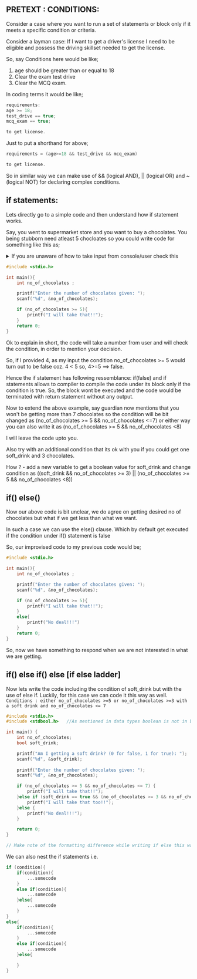 ## PRETEXT : CONDITIONS:

Consider a case where you want to run a set of statements or block only if it meets a specific condition or criteria.

Consider a layman case:
 If I want to get a driver's license I need to be eligible and possess the driving skillset needed to get the license.

 So, say Conditions here would be like;

 1. age should be greater than or equal to 18
 2. Clear the exam test drive
 3. Clear the MCQ exam.

 In coding terms it would be like;

 ```CPP
requirements:
 age >= 18;
 test_drive == true;
 mcq_exam == true;

to get license.
 ```

 Just to put a shorthand for above;

 ```CPP
 requirements = (age>=18 && test_drive && mcq_exam) 

 to get license.
 ```

 So in similar way we can make use of && (logical AND), || (logical OR) and ~ (logical NOT) for declaring complex conditions.

## if statements:

Lets directly go to a simple code and then understand how if statement works.

Say, you went to supermarket store and you want to buy a chocolates. You being stubborn need atleast 5 chocloates so you could write code for something like this as;

<details>
    <summary>
        If you are unaware of how to take input from console/user check this
    </summary>

    ```CPP
    #include <stdio.h>

        int main() {
            int a;
            printf("Enter a number: ");
            scanf("%d", str);
            printf("You entered: %d", str);
            return 0;
    }

    Here as it was an integer we used %d same is for boolean,
    for short int we use %hd, 
    for long int we use %ld, 
    for long long int we use %lld 

    for float we use %f,
    for double we use %lf,
    for long double we use %Lf, 

    for char we use %c, 

    for string we use %s,
    for pointer we use %p,
    ```
</details>

```CPP
#include <stdio.h>

int main(){
    int no_of_chocolates ; 

    printf("Enter the number of chocolates given: ");
    scanf("%d", &no_of_chocolates); 

    if (no_of_chocolates >= 5){
        printf("I will take that!!");
    }
    return 0;
}
```

Ok to explain in short, the code will take a number from user and will check the condition, in order to mention your decision.

So, if I provided 4, as my input the condition no_of_chocolates >= 5 would turn out to be false coz. 4 < 5 so, 4>=5 ==> false. 

Hence the if statement has following ressemblance: if(false) and if statements allows to compiler to compile the code under its block only if the condition is true. So, the block wont be executed and the code would be terminated with return statement without any output.

Now to extend the above example, say guardian now mentions that you won't be getting more than 7 chocolates so the condition will be bit changed as (no_of_chocolates >= 5 && no_of_chocolates <=7) or either way you can also write it as (no_of_chocolates >= 5 && no_of_chocolates <8)

I will leave the code upto you.

Also try with an additional condition that its ok with you if you could get one soft_drink and 3 chocolates.

How ? - add a new variable to get a boolean value for soft_drink and change condition 
as ((soft_drink && no_of_chocolates >= 3) || (no_of_chocolates >= 5 && no_of_chocolates <8))

## if() else()

Now our above code is bit unclear, we do agree on getting desired no of chocolates but what if we get less than what we want.

In such a case we can use the else() clause. Which by default get executed if the condition under if() statement is false

So, our improvised code to my previous code would be;

```CPP
#include <stdio.h>

int main(){
    int no_of_chocolates ;  

    printf("Enter the number of chocolates given: ");
    scanf("%d", &no_of_chocolates); 

    if (no_of_chocolates >= 5){
        printf("I will take that!!");
    }
    else{
        printf("No deal!!!")
    }
    return 0;
}
```
So, now we have something to respond when we are not interested in what we are getting.

## if() else if() else [if else ladder]

Now lets write the code including the condition of soft_drink but with the use of else if. Luckily, for this case we can code it this way as well.
`Conditions : either no_of_chocolates >=5 or no_of_chocolates >=3 with a soft drink and no_of_chocolates <= 7 `
```CPP
#include <stdio.h>
#include <stdbool.h>   //As mentioned in data types boolean is not in built we need to include the stdbool.h for using it.

int main() {
    int no_of_chocolates;
    bool soft_drink;

    printf("Am I getting a soft drink? (0 for false, 1 for true): ");
    scanf("%d", &soft_drink);
    
    printf("Enter the number of chocolates given: ");
    scanf("%d", &no_of_chocolates);

    if (no_of_chocolates >= 5 && no_of_chocolates <= 7) {
        printf("I will take that!!");
    }else if (soft_drink == true && (no_of_chocolates >= 3 && no_of_chocolates <= 7)) {
        printf("I will take that too!!");
    }else {
        printf("No deal!!!");
    }

    return 0;
}

// Make note of the formatting difference while writing if else this was intentional to let you know C ignores identation as long as the quotes used are as per syntax rules.
```

We can also nest the if statements i.e.

```CPP
if (condition){
    if(condition){
        ...somecode
    }
    else if(condition){
        ...somecode
    }else{
        ...somecode
    }
}
else{
    if(condition){
        ...somecode
    }
    else if(condition){
        ...somecode
    }else{

    }
}
```
